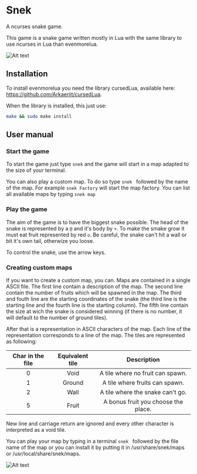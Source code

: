 ﻿# Snek
A ncurses snake game.

This game is a snake game written mostly in Lua with the same library to use ncurses in Lua than evenmorelua.

![Alt text](https://i.imgur.com/Dj0UZdp.png "A default map")

## Installation
To install evenmorelua you need the library cursedLua, available here: https://github.com/Arkaeriit/cursedLua.

When the library is installed, this just use: 
```bash
make && sudo make install
```

## User manual

### Start the game
To start the game just type `snek` and the game will start in a map adapted to the size of your terminal.

You can also play a custom map. To do so type `snek ` followed by the name of the map. For example `snek Factory` will start the map factory. You can list all available maps by typing `snek map`

### Play the game
The aim of the game is to have the biggest snake possible. The head of the snake is represented by a `@` and it's body by `+`. To make the smake grow it must eat fruit represented by red `o`. Be careful, the snake can't hit a wall or bit it's own tail, otherwize you loose.

To control the snake, use the arrow keys.

### Creating custom maps
If you want to create a custom map, you can. Maps are contained in a single ASCII file. The first line contain a description of the map. The second line contain the number of fruits which will be spawned in the map. The third and fouth line are the starting coordinates of the snake (the third line is the starting line and the fourth line is the starting column). The fifth line contain the size at wich the snake is considered winning (if there is no number, it will default to the number of ground tiles).

After that is a representation in ASCII characters of the map. Each line of the representation corresponds to a line of the map. The tiles are represented as following:

| Char in the file | Equivalent tile | Description                         |
|:----------------:|:---------------:|:-----------------------------------:|
| 0                | Void            | A tile where no fruit can spawn.    |
| 1                | Ground          | A tile where fruits can spawn.      |
| 2                | Wall            | A tile where the snake can't go.    |
| 5                | Fruit           | A bonus fruit you choose the place. |

New line and carriage return are ignored and every other character is interpreted as a void tile.

You can play your map by typing in a terminal `snek ` followed by the file name of the map or you can install it by putting it in /usr/share/snek/maps or /usr/local/share/snek/maps.

![Alt text](https://i.imgur.com/VxuUnyX.png "Example with a picture")
